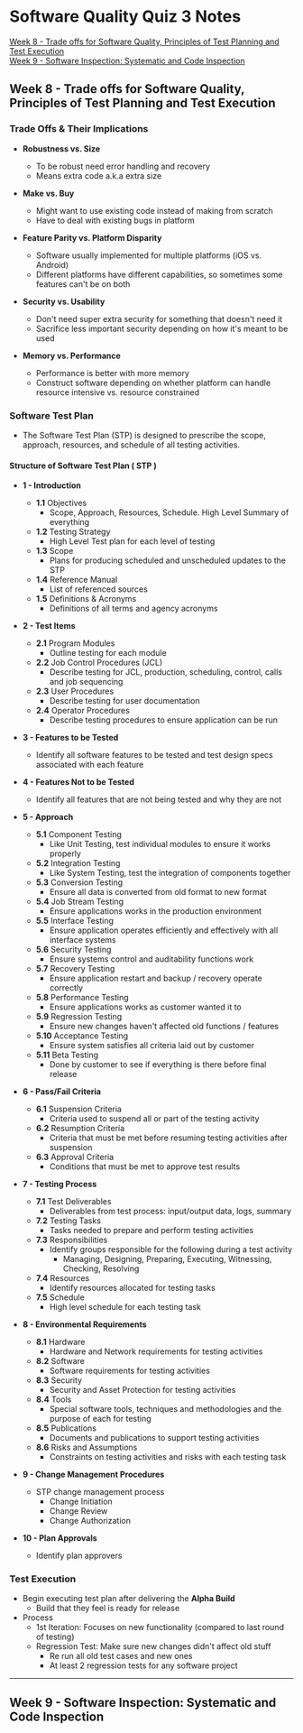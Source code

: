 # Software Quality Quiz 3 Notes


[Week 8 -  Trade offs for Software Quality, Principles of Test Planning and Test Execution](#Lecture8)
<br>
[Week 9 - Software Inspection: Systematic and Code Inspection](#Lecture9)
<br>



<a name="Lecture8"></a>
## Week 8 -  Trade offs for Software Quality, Principles of Test Planning and Test Execution

### Trade Offs & Their Implications
- **Robustness vs. Size**
  - To be robust need error handling and recovery
  - Means extra code a.k.a extra size

- **Make vs. Buy**
  - Might want to use existing code instead of making from scratch
  - Have to deal with existing bugs in platform

- **Feature Parity vs. Platform Disparity**
  - Software usually implemented for multiple platforms (iOS vs. Android)
  - Different platforms have different capabilities, so sometimes some features can't be on both

- **Security vs. Usability**
  - Don't need super extra security for something that doesn't need it
  - Sacrifice less important security depending on how it's meant to be used

- **Memory vs. Performance**
  - Performance is better with more memory
  - Construct software depending on whether platform can handle resource intensive vs. resource constrained

### Software Test Plan
- The Software Test Plan (STP) is designed to prescribe the scope, approach, resources, and schedule of all testing activities.

#### Structure of Software Test Plan ( STP )
- **1 - Introduction**
  - **1.1** Objectives
    - Scope, Approach, Resources, Schedule. High Level Summary of everything
  - **1.2** Testing Strategy
    - High Level Test plan for each level of testing
  - **1.3** Scope
    - Plans for producing scheduled and unscheduled updates to the STP
  - **1.4** Reference Manual
    - List of referenced sources
  - **1.5** Definitions & Acronyms
    - Definitions of all terms and agency acronyms

- **2 - Test Items**
  - **2.1** Program Modules
    - Outline testing for each module
  - **2.2** Job Control Procedures (JCL)
    - Describe testing for JCL, production, scheduling, control, calls and job sequencing
  - **2.3** User Procedures
    - Describe testing for user documentation
  - **2.4** Operator Procedures
    - Describe testing procedures to ensure application can be run

- **3 - Features to be Tested**
  - Identify all software features to be tested and test design specs associated with each feature

- **4 - Features Not to be Tested**
  - Identify all features that are not being tested and why they are not

- **5 - Approach**
  - **5.1** Component Testing
    - Like Unit Testing, test individual modules to ensure it works properly
  - **5.2** Integration Testing
    - Like System Testing, test the integration of components together
  - **5.3** Conversion Testing
    - Ensure all data is converted from old format to new format
  - **5.4** Job Stream Testing
    - Ensure applications works in the production environment
  - **5.5** Interface Testing
    - Ensure application operates efficiently and effectively with all interface systems
  - **5.6** Security Testing
    - Ensure systems control and auditability functions work
  - **5.7** Recovery Testing
    - Ensure application restart and backup / recovery operate correctly
  - **5.8** Performance Testing
    - Ensure applications works as customer wanted it to
  - **5.9** Regression Testing
    - Ensure new changes haven't affected old functions / features
  - **5.10** Acceptance Testing
    - Ensure system satisfies all criteria laid out by customer
  - **5.11** Beta Testing
    - Done by customer to see if everything is there before final release

- **6 - Pass/Fail Criteria**
  - **6.1** Suspension Criteria
    - Criteria used to suspend all or part of the testing activity
  - **6.2** Resumption Criteria
    - Criteria that must be met before resuming testing activities after suspension
  - **6.3** Approval Criteria
    - Conditions that must be met to approve test results

- **7 - Testing Process**
  - **7.1** Test Deliverables
    - Deliverables from test process: input/output data, logs, summary
  - **7.2** Testing Tasks
    - Tasks needed to prepare and perform testing activities
  - **7.3** Responsibilities
    - Identify groups responsible for the following during a test activity
      - Managing, Designing, Preparing, Executing, Witnessing, Checking, Resolving
  - **7.4** Resources
    - Identify resources allocated for testing tasks
  - **7.5** Schedule
    - High level schedule for each testing task

- **8 - Environmental Requirements**
  - **8.1** Hardware
    - Hardware and Network requirements for testing activities
  - **8.2** Software
    - Software requirements for testing activities
  - **8.3** Security
    - Security and Asset Protection for testing activities
  - **8.4** Tools
    - Special software tools, techniques and methodologies and the purpose of each for testing
  - **8.5** Publications
    - Documents and publications to support testing activities
  - **8.6** Risks and Assumptions
    - Constraints on testing activities and risks with each testing task

- **9 - Change Management Procedures**
  - STP change management process
    - Change Initiation
    - Change Review
    - Change Authorization

- **10 - Plan Approvals**
  - Identify plan approvers

### Test Execution
- Begin executing test plan after delivering the **Alpha Build**
  - Build that they feel is ready for release
- Process
  - 1st Iteration: Focuses on new functionality (compared to last round of testing)
  - Regression Test: Make sure new changes didn't affect old stuff
    - Re run all old test cases and new ones
    - At least 2 regression tests for any software project

---



<a name="Lecture9"></a>
## Week 9 - Software Inspection: Systematic and Code Inspection
